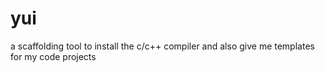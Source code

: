 # yui
a scaffolding tool to install the c/c++ compiler and also give me templates for my code projects
